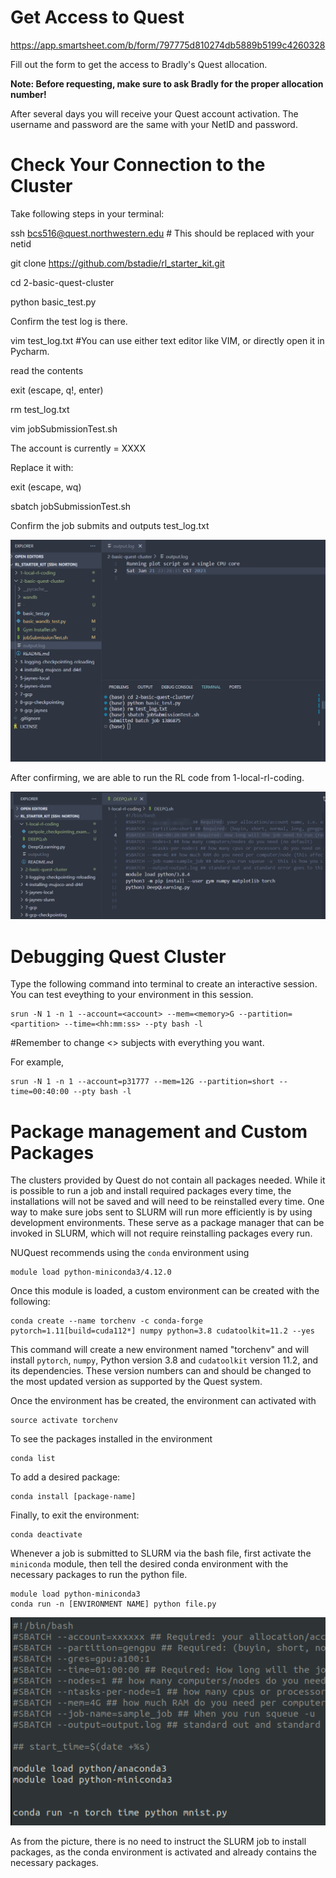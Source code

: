 # **Get Access to Quest**
https://app.smartsheet.com/b/form/797775d810274db5889b5199c4260328

Fill out the form to get the access to Bradly's Quest allocation. 

**Note: Before requesting, make sure to ask Bradly for the proper allocation number!**

After several days you will receive your Quest account activation. The username and password are the same with your NetID and password. 

# Check Your Connection to the Cluster

Take following steps in your terminal:

ssh bcs516@quest.northwestern.edu    # This should be replaced with your netid 

git clone https://github.com/bstadie/rl_starter_kit.git

cd 2-basic-quest-cluster

python basic_test.py



Confirm the test log is there.


vim test_log.txt    #You can use either text editor like VIM, or directly open it in Pycharm.

read the contents 

exit (escape, q!, enter)



rm test_log.txt

vim jobSubmissionTest.sh



The account is currently = XXXX

Replace it with: <project name>

exit (escape, wq)

sbatch jobSubmissionTest.sh

Confirm the job submits and outputs test_log.txt


![](SbatchCheck.png)



After confirming, we are able to run the RL code from 1-local-rl-coding.

![](DQNStart.png)

# Debugging Quest Cluster
Type the following command into terminal to create an interactive session. You can test eveything to your environment in this session.

```
srun -N 1 -n 1 --account=<account> --mem=<memory>G --partition=<partition> --time=<hh:mm:ss> --pty bash -l
```

#Remember to change <> subjects with everything you want.

For example, 
```
srun -N 1 -n 1 --account=p31777 --mem=12G --partition=short --time=00:40:00 --pty bash -l
```

# Package management and Custom Packages

The clusters provided by Quest do not contain all packages needed. While it is possible to run a job and install required packages every time, the installations will not be saved and will need to be reinstalled every time. One way to make sure jobs sent to SLURM will run more efficiently is by using development environments. These serve as a package manager that can be invoked in SLURM, which will not require reinstalling packages every run.

NUQuest recommends using the `conda` environment using 

```
module load python-miniconda3/4.12.0
```

Once this module is loaded, a custom environment can be created with the following:

```
conda create --name torchenv -c conda-forge pytorch=1.11[build=cuda112*] numpy python=3.8 cudatoolkit=11.2 --yes
```

This command will create a new environment named "torchenv" and will install `pytorch`, `numpy`, Python version 3.8 and `cudatoolkit` version 11.2, and its dependencies. These version numbers can and should be changed to the most updated version as supported by the Quest system.

Once the environment has be created, the environment can activated with

```
source activate torchenv
```

To see the packages installed in the environment

```
conda list
```

To add a desired package:

```
conda install [package-name]
```

Finally, to exit the environment:

```
conda deactivate
```

Whenever a job is submitted to SLURM via the bash file, first activate the `miniconda` module, then tell the desired conda environment with the necessary packages to run the python file.

```
module load python-miniconda3
conda run -n [ENVIRONMENT NAME] python file.py
```

![](SbatchCheck-Conda.png)

As from the picture, there is no need to instruct the SLURM job to install packages, as the conda environment is activated and already contains the necessary packages.

